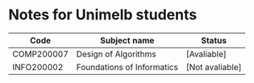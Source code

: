 # Notes for Unimelb students

Code|Subject name|Status
--- | ---------- | ----
COMP200007 | Design of Algorithms | [Avaliable]
INFO200002 | Foundations of Informatics | [Not avaliable]
